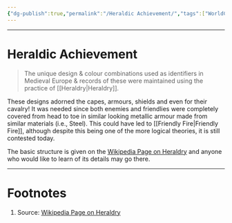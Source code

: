 ```yaml
---
{"dg-publish":true,"permalink":"/Heraldic Achievement/","tags":["WorldCulture","History","Military"]}
---
```



---
# Heraldic Achievement
> The unique design & colour combinations used as identifiers in Medieval Europe & records of these were maintained using the practice of [[Heraldry\|Heraldry]]. 

These designs adorned the capes, armours, shields and even for their cavalry!
It was needed since both enemies and friendlies were completely covered from head to toe in similar looking metallic armour made from similar materials (i.e., Steel). This could have led to [[Friendly Fire\|Friendly Fire]], although despite this being one of the more logical theories, it is still contested today.

The basic structure is given on the [Wikipedia Page on Heraldry](https://en.wikipedia.org/wiki/Heraldry#Heraldic_achievement) and anyone who would like to learn of its details may go there.

---
# Footnotes
1. Source: [Wikipedia Page on Heraldry](https://en.wikipedia.org/wiki/Heraldry#Heraldic_achievement)